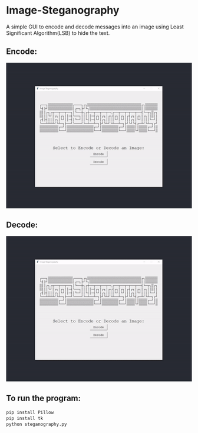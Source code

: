 # Image-Steganography
A simple GUI to encode and decode messages into an image using Least Significant Algorithm(LSB) to hide the text.

## Encode: 
![alt text](https://github.com/mihirsp18/Image-Steganography/blob/main/imgs/Encode.gif)
## Decode:
![alt text](https://github.com/mihirsp18/Image-Steganography/blob/main/imgs/Encode.gif)

 ## To run the program:
 ```
 pip install Pillow
 pip install tk
 python steganography.py
 ```
